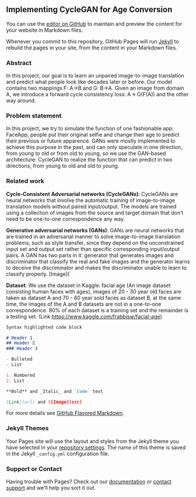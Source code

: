 ## Implementing CycleGAN for Age Conversion

You can use the [editor on GitHub](https://github.com/JingC123/Picture-Style-Transfer/edit/gh-pages/index.md) to maintain and preview the content for your website in Markdown files.

Whenever you commit to this repository, GitHub Pages will run [Jekyll](https://jekyllrb.com/) to rebuild the pages in your site, from the content in your Markdown files.

### Abstract

In this project, our goal is to learn an unpaired image-to-image translation and predict what people look like decades later or before. Our model contains two mappings F: A->B and G: B->A. Given an image from domain A, we introduce a forward cycle consistency loss: A ≈ G(F(A)) and the other way around. 

### Problem statement

In this project, we try to simulate the function of one fashionable app: FaceApp, people put their original selfie and change their age to predict their previous or future apparence. GANs were mostly implemented to achieve this purpose in the past, and can only speculate in one direction, from young to old or from old to young, so we use the GAN-based architecture: CycleGAN to realize the function that can predict in two directions, from young to old and old to young.

### Related work

**Cycle-Consistent Adversarial networks (CycleGANs)**: CycleGANs are neural networks that involve the automatic training of image-to-image translation models without paired input/output. The models are trained using a collection of images from the source and target domain that don’t need to be one-to-one correspondence any way.

**Generative adversarial networks (GANs)**: GANs are neural networks that are trained in an adversarial manner to solve image-to-image translation problems, such as style transfer, since they depend on the unconstrained input set and output set rather than specific corresponding input/output pairs. A GAN has two parts in it: generator that generates images and discriminator that classify the real and fake images and the generator learns to deceive the discriminator and makes the discriminator unable to learn to classify properly.
[Image](

**Dataset**: We use the dataset in Kaggle: facial age (An image dataset consisting human faces with ages), images of 20 - 30 year old faces are taken as dataset A and 70 - 80 year sold faces as dataset B, at the same time, the images of the A and B datasets are not in a one-to-one correspondence. 80% of each dataset is a training set and the remainder is a testing set.
(Link:https://www.kaggle.com/frabbisw/facial-age)
```markdown
Syntax highlighted code block

# Header 1
## Header 2
### Header 3

- Bulleted
- List

1. Numbered
2. List

**Bold** and _Italic_ and `Code` text

[Link](url) and ![Image](src)
```

For more details see [GitHub Flavored Markdown](https://guides.github.com/features/mastering-markdown/).

### Jekyll Themes

Your Pages site will use the layout and styles from the Jekyll theme you have selected in your [repository settings](https://github.com/JingC123/Picture-Style-Transfer/settings). The name of this theme is saved in the Jekyll `_config.yml` configuration file.

### Support or Contact

Having trouble with Pages? Check out our [documentation](https://docs.github.com/categories/github-pages-basics/) or [contact support](https://github.com/contact) and we’ll help you sort it out.
